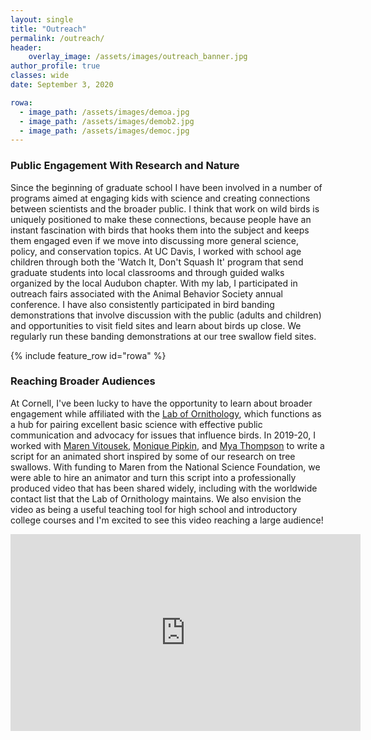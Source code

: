 ```yaml
---
layout: single
title: "Outreach"
permalink: /outreach/
header:
    overlay_image: /assets/images/outreach_banner.jpg
author_profile: true
classes: wide
date: September 3, 2020

rowa:
  - image_path: /assets/images/demoa.jpg
  - image_path: /assets/images/demob2.jpg
  - image_path: /assets/images/democ.jpg
---
```

### Public Engagement With Research and Nature

Since the beginning of graduate school I have been involved in a number of programs aimed at engaging kids with science and creating connections between scientists and the broader public. I think that work on wild birds is uniquely positioned to make these connections, because people have an instant fascination with birds that hooks them into the subject and keeps them engaged even if we move into discussing more general science, policy, and conservation topics. At UC Davis, I worked with school age children through both the 'Watch It, Don't Squash It' program that send graduate students into local classrooms and through guided walks organized by the local Audubon chapter. With my lab, I participated in outreach fairs associated with the Animal Behavior Society annual conference. I have also consistently participated in bird banding demonstrations that involve discussion with the public (adults and children) and opportunities to visit field sites and learn about birds up close. We regularly run these banding demonstrations at our tree swallow field sites.

{% include feature_row id="rowa" %}


### Reaching Broader Audiences 

At Cornell, I've been lucky to have the opportunity to learn about broader engagement while affiliated with the [Lab of Ornithology](https://www.birds.cornell.edu/home/), which functions as a hub for pairing excellent basic science with effective public communication and advocacy for issues that influence birds. In 2019-20, I worked with [Maren Vitousek](https://vitousek.weebly.com/), [Monique Pipkin](https://vitousek.weebly.com/people.html), and [Mya Thompson](https://www.birds.cornell.edu/home/staff/mya-thompson/) to write a script for an animated short inspired by some of our research on tree swallows. With funding to Maren from the National Science Foundation, we were able to hire an animator and turn this script into a professionally produced video that has been shared widely, including with the worldwide contact list that the Lab of Ornithology maintains. We also envision the video as being a useful teaching tool for high school and introductory college courses and I'm excited to see this video reaching a large audience!

<iframe width="560" height="315" src="https://www.youtube.com/embed/wjhXOGMG8Pg" frameborder="0" allow="accelerometer; autoplay; encrypted-media; gyroscope; picture-in-picture" allowfullscreen></iframe>



